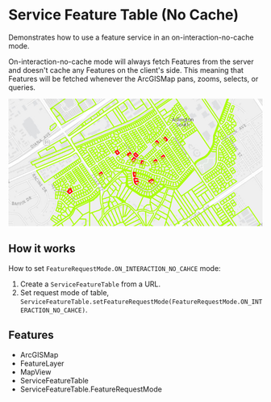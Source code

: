 <h1>Service Feature Table (No Cache)</h1>

<p>Demonstrates how to use a feature service in an on-interaction-no-cache mode.</p>

<p>On-interaction-no-cache mode will always fetch Features from the server and doesn't cache any Features on the client's side. This meaning that Features will be fetched whenever the ArcGISMap pans, zooms, selects, or queries.</p>

<p><img src="ServiceFeatureTableNoCache.png"/></p>

<h2>How it works</h2>

<p>How to set <code>FeatureRequestMode.ON_INTERACTION_NO_CAHCE</code> mode:</p>

<ol>
    <li>Create a <code>ServiceFeatureTable</code> from a URL.</li>
    <li>Set request mode of table, <code>ServiceFeatureTable.setFeatureRequestMode(FeatureRequestMode.ON_INTERACTION_NO_CAHCE)</code>.</li>
</ol>

<h2>Features</h2>

<ul>
    <li>ArcGISMap</li>
    <li>FeatureLayer</li>
    <li>MapView</li>
    <li>ServiceFeatureTable</li>
    <li>ServiceFeatureTable.FeatureRequestMode</li>
</ul>


